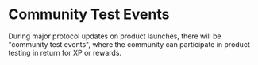 # Community Test Events

During major protocol updates on product launches, there will be "community test events", where the community can participate in product testing in return for XP or rewards.&#x20;
